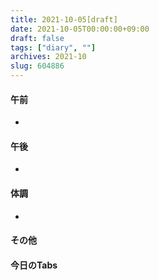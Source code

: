 ```yaml
---
title: 2021-10-05[draft]
date: 2021-10-05T00:00:00+09:00
draft: false
tags: ["diary", ""]
archives: 2021-10
slug: 604886
---
```

#### 午前
- 
#### 午後
- 
#### 体調
- 
#### その他
#### 今日のTabs
